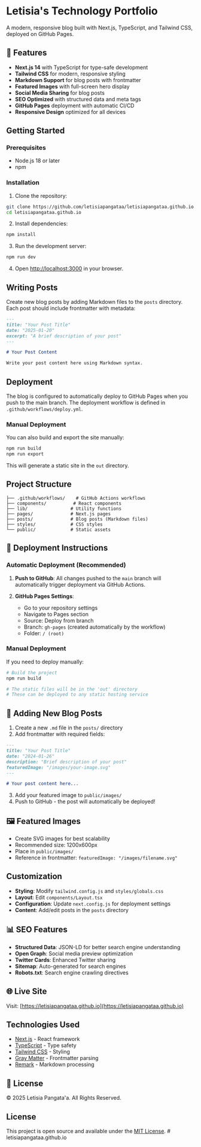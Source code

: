 # Letisia's Technology Portfolio

A modern, responsive blog built with Next.js, TypeScript, and Tailwind CSS, deployed on GitHub Pages.

## 🚀 Features

- **Next.js 14** with TypeScript for type-safe development
- **Tailwind CSS** for modern, responsive styling
- **Markdown Support** for blog posts with frontmatter
- **Featured Images** with full-screen hero display
- **Social Media Sharing** for blog posts
- **SEO Optimized** with structured data and meta tags
- **GitHub Pages** deployment with automatic CI/CD
- **Responsive Design** optimized for all devices

## Getting Started

### Prerequisites

- Node.js 18 or later
- npm

### Installation

1. Clone the repository:
```bash
git clone https://github.com/letisiapangataa/letisiapangataa.github.io.git
cd letisiapangataa.github.io
```

2. Install dependencies:
```bash
npm install
```

3. Run the development server:
```bash
npm run dev
```

4. Open [http://localhost:3000](http://localhost:3000) in your browser.

## Writing Posts

Create new blog posts by adding Markdown files to the `posts` directory. Each post should include frontmatter with metadata:

```markdown
---
title: "Your Post Title"
date: "2025-01-20"
excerpt: "A brief description of your post"
---

# Your Post Content

Write your post content here using Markdown syntax.
```

## Deployment

The blog is configured to automatically deploy to GitHub Pages when you push to the main branch. The deployment workflow is defined in `.github/workflows/deploy.yml`.

### Manual Deployment

You can also build and export the site manually:

```bash
npm run build
npm run export
```

This will generate a static site in the `out` directory.

## Project Structure

```
├── .github/workflows/    # GitHub Actions workflows
├── components/          # React components
├── lib/                # Utility functions
├── pages/              # Next.js pages
├── posts/              # Blog posts (Markdown files)
├── styles/             # CSS styles
└── public/             # Static assets
```

## 🚀 Deployment Instructions

### Automatic Deployment (Recommended)

1. **Push to GitHub**: All changes pushed to the `main` branch will automatically trigger deployment via GitHub Actions.

2. **GitHub Pages Settings**: 
   - Go to your repository settings
   - Navigate to Pages section
   - Source: Deploy from branch
   - Branch: `gh-pages` (created automatically by the workflow)
   - Folder: `/ (root)`

### Manual Deployment

If you need to deploy manually:

```bash
# Build the project
npm run build

# The static files will be in the 'out' directory
# These can be deployed to any static hosting service
```

## 📝 Adding New Blog Posts

1. Create a new `.md` file in the `posts/` directory
2. Add frontmatter with required fields:

```markdown
---
title: "Your Post Title"
date: "2024-01-26"
description: "Brief description of your post"
featuredImage: "/images/your-image.svg"
---

# Your post content here...
```

3. Add your featured image to `public/images/`
4. Push to GitHub - the post will automatically be deployed!

## 🖼️ Featured Images

- Create SVG images for best scalability
- Recommended size: 1200x600px
- Place in `public/images/`
- Reference in frontmatter: `featuredImage: "/images/filename.svg"`

## Customization

- **Styling**: Modify `tailwind.config.js` and `styles/globals.css`
- **Layout**: Edit `components/Layout.tsx`
- **Configuration**: Update `next.config.js` for deployment settings
- **Content**: Add/edit posts in the `posts` directory

## 📊 SEO Features

- **Structured Data**: JSON-LD for better search engine understanding
- **Open Graph**: Social media preview optimization
- **Twitter Cards**: Enhanced Twitter sharing
- **Sitemap**: Auto-generated for search engines
- **Robots.txt**: Search engine crawling directives

## 🌐 Live Site

Visit: [https://letisiapangataa.github.io](https://letisiapangataa.github.io)

## Technologies Used

- [Next.js](https://nextjs.org/) - React framework
- [TypeScript](https://www.typescriptlang.org/) - Type safety
- [Tailwind CSS](https://tailwindcss.com/) - Styling
- [Gray Matter](https://github.com/jonschlinkert/gray-matter) - Frontmatter parsing
- [Remark](https://remark.js.org/) - Markdown processing

## 📄 License

© 2025 Letisia Pangata'a. All Rights Reserved.

## License

This project is open source and available under the [MIT License](LICENSE).
#   l e t i s i a p a n g a t a a . g i t h u b . i o 
 

 

